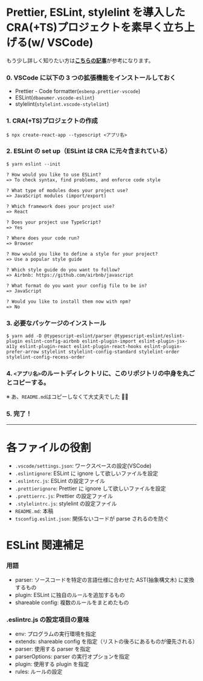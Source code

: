 # Prettier, ESLint, stylelint を導入した CRA(+TS)プロジェクトを素早く立ち上げる(w/ VSCode)

もう少し詳しく知りたい方は[**こちらの記事**](https://www.2754-tech-blog.com/articles/art01EMVGYAWR)が参考になります。

### 0. VSCode に以下の 3 つの拡張機能をインストールしておく

- Prettier - Code formatter(`esbenp.prettier-vscode`)
- ESLint(`dbaeumer.vscode-eslint`)
- stylelint(`stylelint.vscode-stylelint`)

### 1. CRA(+TS)プロジェクトの作成

```zsh:ターミナル
$ npx create-react-app --typescript <アプリ名>
```

### 2. ESLint の set up（ESLint は CRA に元々含まれている）

```zsh:ターミナル
$ yarn eslint --init

? How would you like to use ESLint?
=> To check syntax, find problems, and enforce code style

? What type of modules does your project use?
=> JavaScript modules (import/export)

? Which framework does your project use?
=> React

? Does your project use TypeScript?
=> Yes

? Where does your code run?
=> Browser

? How would you like to define a style for your project?
=> Use a popular style guide

? Which style guide do you want to follow?
=> Airbnb: https://github.com/airbnb/javascript

? What format do you want your config file to be in?
=> JavaScript

? Would you like to install them now with npm?
=> No
```

### 3. 必要なパッケージのインストール

```zsh:ターミナル
$ yarn add -D @typescript-eslint/parser @typescript-eslint/eslint-plugin eslint-config-airbnb eslint-plugin-import eslint-plugin-jsx-a11y eslint-plugin-react eslint-plugin-react-hooks eslint-plugin-prefer-arrow stylelint stylelint-config-standard stylelint-order stylelint-config-recess-order
```

### 4. `<アプリ名>`のルートディレクトリに、このリポジトリの中身を丸ごとコピーする。

※ あ、`README.md`はコピーしなくて大丈夫でした 🙇‍♂️

### 5. 完了！

---

# 各ファイルの役割

- `.vscode/settings.json`: ワークスペースの設定(VSCode)
- `.eslintignore`: ESLint に ignore して欲しいファイルを設定
- `.eslintrc.js`: ESLint の設定ファイル
- `.prettierignore`: Prettier に ignore して欲しいファイルを設定
- `.prettierrc.js`: Prettier の設定ファイル
- `.stylelintrc.js`: stylelint の設定ファイル
- `README.md`: 本稿
- `tsconfig.eslint.json`: 関係ないコードが parse されるのを防ぐ

# ESLint 関連補足

### 用語

- parser: ソースコードを特定の言語仕様に合わせた AST(抽象構文木) に変換するもの
- plugin: ESLint に独自のルールを追加するもの
- shareable config: 複数のルールをまとめたもの

### .eslintrc.js の設定項目の意味

- env: プログラムの実行環境を指定
- extends: shareable config を指定（リストの後ろにあるものが優先される）
- parser: 使用する parser を指定
- parserOptions: parser の実行オプションを指定
- plugin: 使用する plugin を指定
- rules: ルールの設定
